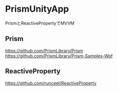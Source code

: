 # PrismUnityApp

PrismとReactivePropertyでMVVM

## Prism

https://github.com/PrismLibrary/Prism  
https://github.com/PrismLibrary/Prism-Samples-Wpf

## ReactiveProperty

https://github.com/runceel/ReactiveProperty

